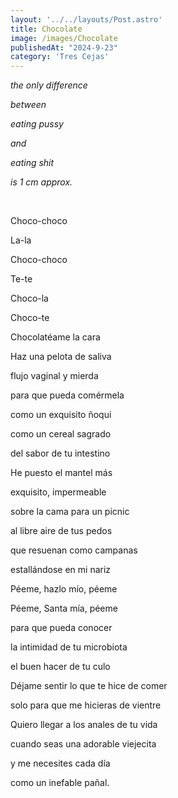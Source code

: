 ```yaml
---
layout: '../../layouts/Post.astro'
title: Chocolate
image: /images/Chocolate
publishedAt: "2024-9-23"
category: 'Tres Cejas'
---
```


*the only difference*

*between*

*eating pussy*

*and*

*eating shit*

*is 1 cm approx.*

<br>

Choco-choco

La-la

Choco-choco

Te-te

Choco-la

Choco-te

Chocolatéame la cara

Haz una pelota de saliva

flujo vaginal y mierda

para que pueda comérmela

como un exquisito ñoqui

como un cereal sagrado

del sabor de tu intestino

He puesto el mantel más

exquisito, impermeable

sobre la cama para un picnic

al libre aire de tus pedos

que resuenan como campanas

estallándose en mi nariz

Péeme, hazlo mío, péeme

Péeme, Santa mía, péeme

para que pueda conocer

la intimidad de tu microbiota

el buen hacer de tu culo

Déjame sentir lo que te hice de comer

solo para que me hicieras de vientre

Quiero llegar a los anales de tu vida

cuando seas una adorable viejecita

y me necesites cada día

como un inefable pañal.